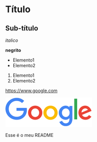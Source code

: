 # Título

## Sub-título

*italico*

**negrito**

- Elemento1
- Elemento2

1) Elemento1
2) Elemento2

https://www.google.com

![alt text](image.png)

Esse é o meu README